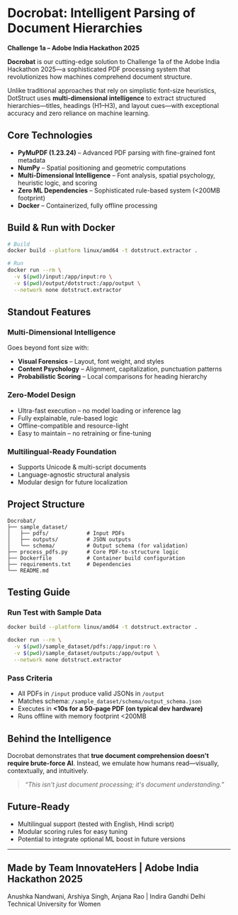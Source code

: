 # Docrobat: Intelligent Parsing of Document Hierarchies
**Challenge 1a – Adobe India Hackathon 2025**

**Docrobat** is our cutting-edge solution to Challenge 1a of the Adobe India Hackathon 2025—a sophisticated PDF processing system that revolutionizes how machines comprehend document structure. 

Unlike traditional approaches that rely on simplistic font-size heuristics, DotStruct uses **multi-dimensional intelligence** to extract structured hierarchies—titles, headings (H1–H3), and layout cues—with exceptional accuracy and zero reliance on machine learning.



## Core Technologies

- **PyMuPDF (1.23.24)** – Advanced PDF parsing with fine-grained font metadata
- **NumPy** – Spatial positioning and geometric computations
- **Multi-Dimensional Intelligence** – Font analysis, spatial psychology, heuristic logic, and scoring
- **Zero ML Dependencies** – Sophisticated rule-based system (<200MB footprint)
- **Docker** – Containerized, fully offline processing



## Build & Run with Docker

```bash
# Build
docker build --platform linux/amd64 -t dotstruct.extractor .

# Run
docker run --rm \
  -v $(pwd)/input:/app/input:ro \
  -v $(pwd)/output/dotstruct:/app/output \
  --network none dotstruct.extractor
````



## Standout Features

### Multi-Dimensional Intelligence

Goes beyond font size with:

* **Visual Forensics** – Layout, font weight, and styles
* **Content Psychology** – Alignment, capitalization, punctuation patterns
* **Probabilistic Scoring** – Local comparisons for heading hierarchy

### Zero-Model Design

* Ultra-fast execution – no model loading or inference lag
* Fully explainable, rule-based logic
* Offline-compatible and resource-light
* Easy to maintain – no retraining or fine-tuning

### Multilingual-Ready Foundation

* Supports Unicode & multi-script documents
* Language-agnostic structural analysis
* Modular design for future localization



## Project Structure

```text
Docrobat/
├── sample_dataset/
│   ├── pdfs/            # Input PDFs
│   ├── outputs/         # JSON outputs
│   └── schema/          # Output schema (for validation)
├── process_pdfs.py      # Core PDF-to-structure logic
├── Dockerfile           # Container build configuration
├── requirements.txt     # Dependencies
└── README.md
```

## Testing Guide

### Run Test with Sample Data

```bash
docker build --platform linux/amd64 -t dotstruct.extractor .

docker run --rm \
  -v $(pwd)/sample_dataset/pdfs:/app/input:ro \
  -v $(pwd)/sample_dataset/outputs:/app/output \
  --network none dotstruct.extractor
```

### Pass Criteria

* All PDFs in `/input` produce valid JSONs in `/output`
* Matches schema: `/sample_dataset/schema/output_schema.json`
* Executes in **<10s for a 50-page PDF (on typical dev hardware)**
* Runs offline with memory footprint <200MB



## Behind the Intelligence

Docrobat demonstrates that **true document comprehension doesn't require brute-force AI**. Instead, we emulate how humans read—visually, contextually, and intuitively.

> *“This isn't just document processing; it's document understanding.”*


## Future-Ready

* Multilingual support (tested with English, Hindi script)
* Modular scoring rules for easy tuning
* Potential to integrate optional ML boost in future versions

---

Made by Team InnovateHers | Adobe India Hackathon 2025
---
Anushka Nandwani, Arshiya Singh, Anjana Rao | Indira Gandhi Delhi Technical University for Women
